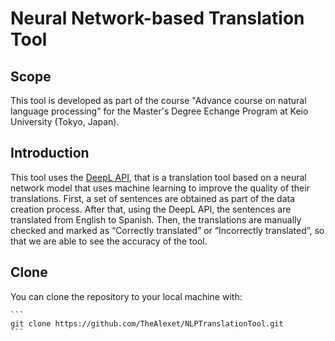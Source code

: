 # Neural Network-based Translation Tool

## Scope
This tool is developed as part of the course "Advance course on natural language processing" for the Master's Degree Echange Program at Keio University (Tokyo, Japan).

## Introduction
This tool uses the [DeepL API](https://www.deepl.com/pro-api?cta=header-pro-api/), that is a translation tool based on a neural network model that uses machine learning to improve the quality of their translations. First, a set of sentences are obtained as part of the data creation process. After that, using the DeepL API, the sentences are translated from English to Spanish. Then, the translations are manually checked and marked as “Correctly translated” or “Incorrectly translated”, so that we are able to see the accuracy of the tool.

## Clone
You can clone the repository to your local machine with:

    ```
    git clone https://github.com/TheAlexet/NLPTranslationTool.git
    ```
